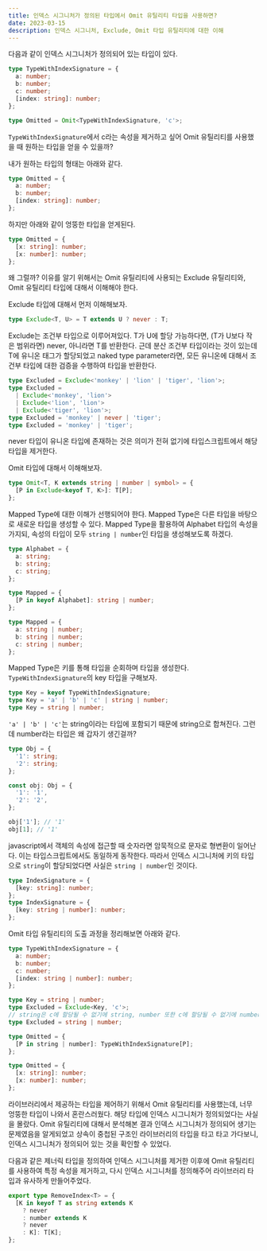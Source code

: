 ```yaml
---
title: 인덱스 시그니처가 정의된 타입에서 Omit 유틸리티 타입을 사용하면?
date: 2023-03-15
description: 인덱스 시그니처, Exclude, Omit 타입 유틸리티에 대한 이해
---
```


다음과 같이 인덱스 시그니처가 정의되어 있는 타입이 있다.

```ts
type TypeWithIndexSignature = {
  a: number;
  b: number;
  c: number;
  [index: string]: number;
};

type Omitted = Omit<TypeWithIndexSignature, 'c'>;
```

`TypeWithIndexSignature`에서 c라는 속성을 제거하고 싶어 Omit 유틸리티를 사용했을 때 원하는 타입을 얻을 수 있을까?

내가 원하는 타입의 형태는 아래와 같다.

```ts
type Omitted = {
  a: number;
  b: number;
  [index: string]: number;
};
```

하지만 아래와 같이 엉뚱한 타입을 얻게된다.

```ts
type Omitted = {
  [x: string]: number;
  [x: number]: number;
};
```

왜 그럴까? 이유를 알기 위해서는 Omit 유틸리티에 사용되는 Exclude 유틸리티와, Omit 유틸리티 타입에 대해서 이해해야 한다.

Exclude 타입에 대해서 먼저 이해해보자.

```ts
type Exclude<T, U> = T extends U ? never : T;
```

Exclude는 조건부 타입으로 이루어져있다. T가 U에 할당 가능하다면, (T가 U보다 작은 범위라면) never, 아니라면 T를 반환한다. 근데 분산 조건부 타입이라는 것이 있는데 T에 유니온 태그가 할당되었고 naked type parameter라면, 모든 유니온에 대해서 조건부 타입에 대한 검증을 수행하여 타입을 반환한다.

```ts
type Excluded = Exclude<'monkey' | 'lion' | 'tiger', 'lion'>;
type Excluded =
  | Exclude<'monkey', 'lion'>
  | Exclude<'lion', 'lion'>
  | Exclude<'tiger', 'lion'>;
type Excluded = 'monkey' | never | 'tiger';
type Excluded = 'monkey' | 'tiger';
```

never 타입이 유니온 타입에 존재하는 것은 의미가 전혀 없기에 타입스크립트에서 해당 타입을 제거한다.

Omit 타입에 대해서 이해해보자.

```ts
type Omit<T, K extends string | number | symbol> = {
  [P in Exclude<keyof T, K>]: T[P];
};
```

Mapped Type에 대한 이해가 선행되어야 한다.
Mapped Type은 다른 타입을 바탕으로 새로운 타입을 생성할 수 있다.
Mapped Type을 활용하여 Alphabet 타입의 속성을 가지되, 속성의 타입이 모두 `string | number`인 타입을 생성해보도록 하겠다.

```ts
type Alphabet = {
  a: string;
  b: string;
  c: string;
};

type Mapped = {
  [P in keyof Alphabet]: string | number;
};

type Mapped = {
  a: string | number;
  b: string | number;
  c: string | number;
};
```

Mapped Type은 키를 통해 타입을 순회하며 타입을 생성한다. `TypeWithIndexSignature`의 key 타입을 구해보자.

```ts
type Key = keyof TypeWithIndexSignature;
type Key = 'a' | 'b' | 'c' | string | number;
type Key = string | number;
```

`'a' | 'b' | 'c'`는 string이라는 타입에 포함되기 때문에 string으로 합쳐진다. 그런데 number라는 타입은 왜 갑자기 생긴걸까?

```ts
type Obj = {
  '1': string;
  '2': string;
};

const obj: Obj = {
  '1': '1',
  '2': '2',
};

obj['1']; // '1'
obj[1]; // '1'
```

javascript에서 객체의 속성에 접근할 때 숫자라면 암묵적으로 문자로 형변환이 일어난다. 이는 타입스크립트에서도 동일하게 동작한다. 따라서 인덱스 시그니처에 키의 타입으로 `string`이 할당되었다면 사실은 `string | number`인 것이다.

```ts
type IndexSignature = {
  [key: string]: number;
};
type IndexSignature = {
  [key: string | number]: number;
};
```

Omit 타입 유틸리티의 도출 과정을 정리해보면 아래와 같다.

```ts
type TypeWithIndexSignature = {
  a: number;
  b: number;
  c: number;
  [index: string | number]: number;
};

type Key = string | number;
type Excluded = Exclude<Key, 'c'>;
// string은 c에 할당될 수 없기에 string, number 또한 c에 할당될 수 없기에 number
type Excluded = string | number;

type Omitted = {
  [P in string | number]: TypeWithIndexSignature[P];
};

type Omitted = {
  [x: string]: number;
  [x: number]: number;
};
```

라이브러리에서 제공하는 타입을 제어하기 위해서 Omit 유틸리티를 사용했는데, 너무 엉뚱한 타입이 나와서 혼란스러웠다. 해당 타입에 인덱스 시그니처가 정의되었다는 사실을 몰랐다. Omit 유틸리티에 대해서 분석해본 결과 인덱스 시그니처가 정의되어 생기는 문제였음을 알게되었고 상속이 중첩된 구조인 라이브러리의 타입을 타고 타고 가다보니, 인덱스 시그니처가 정의되어 있는 것을 확인할 수 있었다.

다음과 같은 제너릭 타입을 정의하여 인덱스 시그니처를 제거한 이후에 Omit 유틸리티를 사용하여 특정 속성을 제거하고, 다시 인덱스 시그니처를 정의해주어 라이브러리 타입과 유사하게 만들어주었다.

```ts
export type RemoveIndex<T> = {
  [K in keyof T as string extends K
    ? never
    : number extends K
    ? never
    : K]: T[K];
};
```
